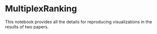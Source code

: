 # MultiplexRanking
This notebook provides all the details for reproducing visualizations in the results of two papers.
